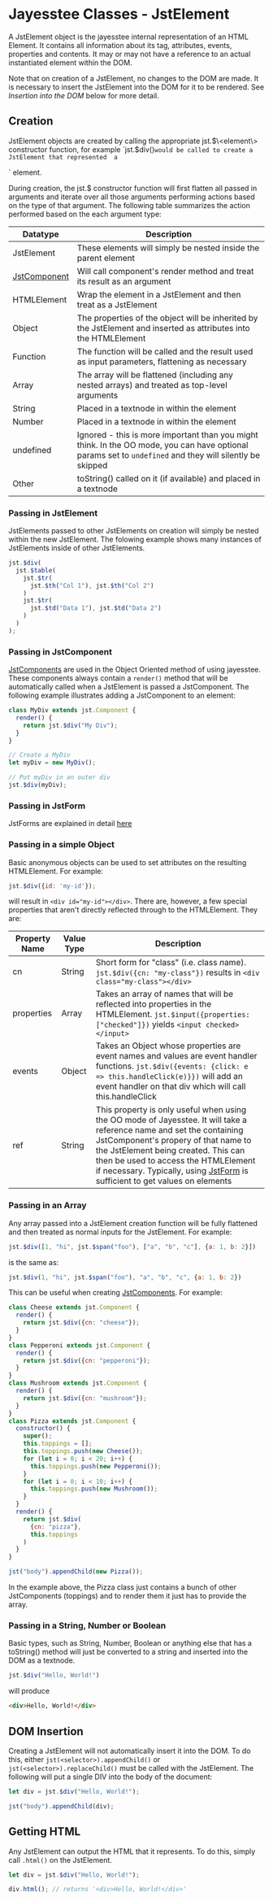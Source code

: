 # Jayesstee Classes - JstElement

A JstElement object is the jayesstee internal representation of
an HTML Element. It contains all information about its tag, attributes,
events, properties and contents. It may or may not have a reference to
an actual instantiated element within the DOM.

Note that on creation of a JstElement, no changes to the DOM are made. It is
necessary to insert the JstElement into the DOM for it to be rendered. See
*Insertion into the DOM* below for more detail.

## Creation

JstElement objects are created by calling the appropriate jst.$\<element\> constructor function,
for example `jst.$div()` would be called to create a JstElement that represented 
a `<div></div>` element.

During creation, the jst.$<element> constructor function will first flatten all passed in
arguments and iterate over all those arguments performing actions based on the type
of that argument. The following table summarizes the action performed based on the 
each argument type:


| Datatype   | Description |
| --------   | ----------- |
| JstElement | These elements will simply be nested inside the parent element |
| [JstComponent](jst-component.md) | Will call component's render method and treat its result as an argument |
| HTMLElement| Wrap the element in a JstElement and then treat as a JstElement |
| Object     | The properties of the object will be inherited by the JstElement and inserted as attributes into the HTMLElement |
| Function   | The function will be called and the result used as input parameters, flattening as necessary |
| Array      | The array will be flattened (including any nested arrays) and treated as top-level arguments |
| String     | Placed in a textnode in within the element |
| Number     | Placed in a textnode in within the element |
| undefined  | Ignored - this is more important than you might think. In the OO mode, you can have optional params set to `undefined` and they will silently be skipped|
| Other      | toString() called on it (if available) and placed in a textnode |

### Passing in JstElement

JstElements passed to other JstElements on creation will simply be nested within the new 
JstElement. The folowing example shows many instances of JstElements inside of other JstElements.

```javascript
jst.$div(
  jst.$table(
    jst.$tr(
      jst.$th("Col 1"), jst.$th("Col 2")
    )
    jst.$tr(
      jst.$td("Data 1"), jst.$td("Data 2")
    )
  )
);
```


### Passing in JstComponent

[JstComponents](jst-component.md) are used in the Object Oriented method of using jayesstee. These components
always contain a `render()` method that will be automatically called when a JstElement is passed a JstComponent. The
following example illustrates adding a JstComponent to an element:

```javascript
class MyDiv extends jst.Component {
  render() {
    return jst.$div("My Div");
  }
}

// Create a MyDiv
let myDiv = new MyDiv();

// Put myDiv in an outer div
jst.$div(myDiv);
```

### Passing in JstForm

JstForms are explained in detail [here](jst-form.md)

### Passing in a simple Object

Basic anonymous objects can be used to set attributes on the resulting HTMLElement. For example:

```javascript
jst.$div({id: 'my-id'});
```
 will result in `<div id="my-id"></div>`. There are, however, a few special properties that aren't
 directly reflected through to the HTMLElement. They are:
 
 |Property Name |Value Type|Description  |
 |--------------|----------|-------------|
 |cn            |String    |Short form for "class" (i.e. *c*lass *n*ame). `jst.$div({cn: "my-class"})` results in `<div class="my-class"></div>` |
 |properties    |Array     |Takes an array of names that will be reflected into properties in the HTMLElement. `jst.$input({properties: ["checked"]})` yields `<input checked></input>` |
 |events        |Object    |Takes an Object whose properties are event names and values are event handler functions. `jst.$div({events: {click: e => this.handleClick(e)}})` will add an event handler on that div which will call this.handleClick |
 |ref           |String    |This property is only useful when using the OO mode of Jayesstee. It will take a reference name and set the containing JstComponent's propery of that name to the JstElement being created. This can then be used to access the HTMLElement if necessary. Typically, using [JstForm](jst-form.md) is sufficient to get values on elements |
 
 
 

### Passing in an Array

Any array passed into a JstElement creation function will be fully flattened and then treated as normal inputs for the JstElement. For example: 
```javascript
jst.$div([1, "hi", jst.$span("foo"), ["a", "b", "c"], {a: 1, b: 2}])
``` 
is the same as: 
```javascript
jst.$div(1, "hi", jst.$span("foo"), "a", "b", "c", {a: 1, b: 2})
```

This can be useful when creating [JstComponents](jst-component.md). For example:

```javascript
class Cheese extends jst.Component {
  render() {
    return jst.$div({cn: "cheese"});
  }
}
class Pepperoni extends jst.Component {
  render() {
    return jst.$div({cn: "pepperoni"});
  }
}
class Mushroom extends jst.Component {
  render() {
    return jst.$div({cn: "mushroom"});
  }
}
class Pizza extends jst.Component {
  constructor() {
    super();
    this.toppings = [];
    this.toppings.push(new Cheese());
    for (let i = 0; i < 20; i++) {
      this.toppings.push(new Pepperoni());
    }
    for (let i = 0; i < 10; i++) {
      this.toppings.push(new Mushroom());
    }
  }
  render() {
    return jst.$div(
      {cn: "pizza"},
      this.toppings
    )
  }
}

jst("body").appendChild(new Pizza());
```

In the example above, the Pizza class just contains a bunch of other JstComponents (toppings) and
to render them it just has to provide the array.


### Passing in a String, Number or Boolean

Basic types, such as String, Number, Boolean or anything else that has a toString() method will just
be converted to a string and inserted into the DOM as a textnode.

```javascript
jst.$div("Hello, World!")
```
will produce
```html
<div>Hello, World!</div>
```


## DOM Insertion

Creating a JstElement will not automatically insert it into the DOM. To do this, either `jst(<selector>).appendChild()` or 
`jst(<selector>).replaceChild()` must be called with the JstElement. The following will put a single DIV into the body of 
the document:

```javascript
let div = jst.$div("Hello, World!");

jst("body").appendChild(div);
```

## Getting HTML

Any JstElement can output the HTML that it represents. To do this, simply call `.html()` on the JstElement.

```javascript
let div = jst.$div("Hello, World!");

div.html(); // returns '<div>Hello, World!</div>'
```
